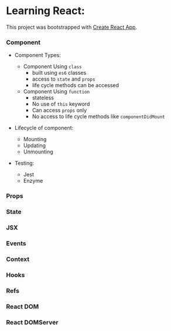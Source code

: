 # Learning React:

This project was bootstrapped with [Create React App](https://github.com/facebookincubator/create-react-app).

### Component

* Component Types:
    * Component Using ` class `
        - built using ` es6 ` classes
        - access to ` state ` and ` props `
        - life cycle methods can be accessed
    * Component Using ` function `
        - stateless
        - No use of ` this ` keyword
        - Can access ` props ` only
        - No access to life cycle methods like ` componentDidMount `

* Lifecycle of component:
    * Mounting
    * Updating
    * Unmounting

* Testing:
    * Jest
    * Enzyme


### Props

### State

### JSX

### Events

### Context

### Hooks

### Refs

### React DOM

### React DOMServer
